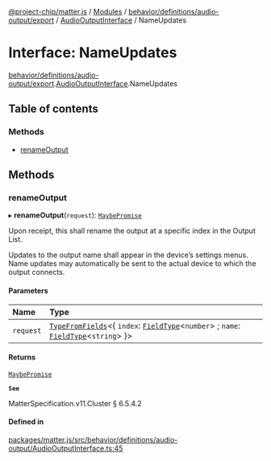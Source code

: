 [@project-chip/matter.js](../README.md) / [Modules](../modules.md) / [behavior/definitions/audio-output/export](../modules/behavior_definitions_audio_output_export.md) / [AudioOutputInterface](../modules/behavior_definitions_audio_output_export.AudioOutputInterface.md) / NameUpdates

# Interface: NameUpdates

[behavior/definitions/audio-output/export](../modules/behavior_definitions_audio_output_export.md).[AudioOutputInterface](../modules/behavior_definitions_audio_output_export.AudioOutputInterface.md).NameUpdates

## Table of contents

### Methods

- [renameOutput](behavior_definitions_audio_output_export.AudioOutputInterface.NameUpdates.md#renameoutput)

## Methods

### renameOutput

▸ **renameOutput**(`request`): [`MaybePromise`](../modules/util_export.md#maybepromise)

Upon receipt, this shall rename the output at a specific index in the Output List.

Updates to the output name shall appear in the device’s settings menus. Name updates may automatically be
sent to the actual device to which the output connects.

#### Parameters

| Name | Type |
| :------ | :------ |
| `request` | [`TypeFromFields`](../modules/tlv_export.md#typefromfields)\<\{ `index`: [`FieldType`](tlv_export.FieldType.md)\<`number`\> ; `name`: [`FieldType`](tlv_export.FieldType.md)\<`string`\>  }\> |

#### Returns

[`MaybePromise`](../modules/util_export.md#maybepromise)

**`See`**

MatterSpecification.v11.Cluster § 6.5.4.2

#### Defined in

[packages/matter.js/src/behavior/definitions/audio-output/AudioOutputInterface.ts:45](https://github.com/project-chip/matter.js/blob/904d0c9b952b91f28a21803759c5e5c66ee4d272/packages/matter.js/src/behavior/definitions/audio-output/AudioOutputInterface.ts#L45)
